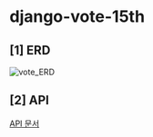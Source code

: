# django-vote-15th

## [1] ERD
![vote_ERD](https://user-images.githubusercontent.com/68195241/173085347-88b19a1d-1933-4b61-8d45-c730a336c7dd.png)

## [2] API
[API 문서](https://documenter.getpostman.com/view/20787106/UzBmMnXv#cc0092d3-4c8f-46bc-a251-1920f45a57c1)
